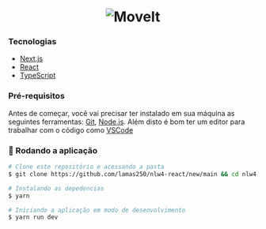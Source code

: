 <h1 align="center">
  <img alt="MoveIt" src="./logo-full.svg" />
</h1>

### Tecnologias

- [Next.js](https://nextjs.org/)
- [React](https://pt-br.reactjs.org/)
- [TypeScript](https://www.typescriptlang.org/)

### Pré-requisitos

Antes de começar, você vai precisar ter instalado em sua máquina as seguintes ferramentas:
[Git](https://git-scm.com), [Node.js](https://nodejs.org/en/). 
Além disto é bom ter um editor para trabalhar com o código como [VSCode](https://code.visualstudio.com/)

### 🎲 Rodando a aplicação

```bash
# Clone este repositório e acessando a pasta
$ git clone https://github.com/lamas250/nlw4-react/new/main && cd nlw4-react

# Instalando as depedencias
$ yarn

# Iniciando a aplicação em modo de desenvolvimento
$ yarn run dev

